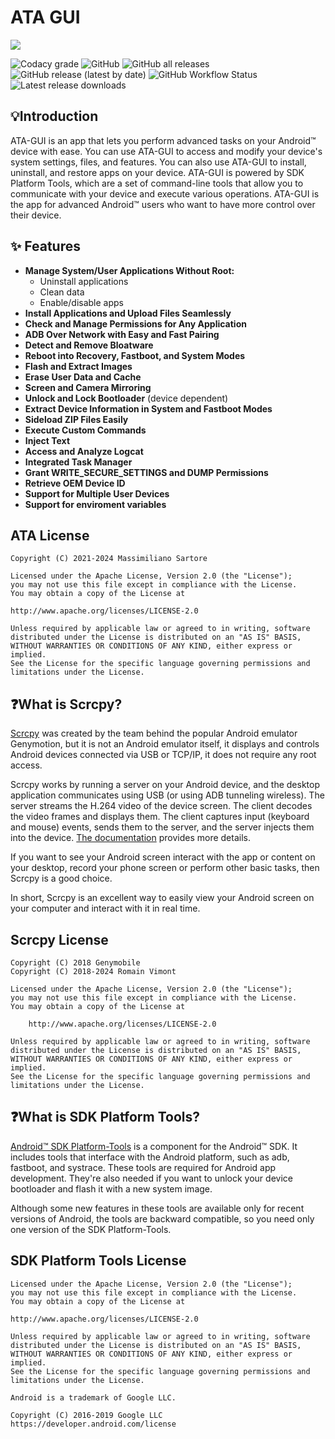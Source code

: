 # ATA GUI

<img src="docs/resources/banner.png">

![Codacy grade](https://img.shields.io/codacy/grade/27d499575ce84ce683866adf5645e9b5?cacheSeconds=3600) ![GitHub](https://img.shields.io/github/license/msartore/ATA-GUI?cacheSeconds=3600) ![GitHub all releases](https://img.shields.io/github/downloads/msartore/ATA-GUI/total?cacheSeconds=3600) ![GitHub release (latest by date)](https://img.shields.io/github/v/release/msartore/ATA-GUI?cacheSeconds=3600) ![GitHub Workflow Status](https://img.shields.io/github/actions/workflow/status/msartore/ATA-GUI/dotnet-desktop.yml?cacheSeconds=3600) ![Latest release downloads](https://img.shields.io/github/downloads/msartore/ATA-GUI/latest/total?label=downloads%20on%20latest&cacheSeconds=3600)



## 💡Introduction
ATA-GUI is an app that lets you perform advanced tasks on your Android™ device with ease. You can use ATA-GUI to access and modify your device's system settings, files, and features. You can also use ATA-GUI to install, uninstall, and restore apps on your device. ATA-GUI is powered by SDK Platform Tools, which are a set of command-line tools that allow you to communicate with your device and execute various operations. ATA-GUI is the app for advanced Android™ users who want to have more control over their device.

## ✨ Features

- **Manage System/User Applications Without Root:**
  - Uninstall applications
  - Clean data
  - Enable/disable apps
- **Install Applications and Upload Files Seamlessly**
- **Check and Manage Permissions for Any Application**
- **ADB Over Network with Easy and Fast Pairing**
- **Detect and Remove Bloatware**
- **Reboot into Recovery, Fastboot, and System Modes**
- **Flash and Extract Images**
- **Erase User Data and Cache**
- **Screen and Camera Mirroring**
- **Unlock and Lock Bootloader** (device dependent)
- **Extract Device Information in System and Fastboot Modes**
- **Sideload ZIP Files Easily**
- **Execute Custom Commands**
- **Inject Text**
- **Access and Analyze Logcat**
- **Integrated Task Manager**
- **Grant WRITE_SECURE_SETTINGS and DUMP Permissions**
- **Retrieve OEM Device ID**
- **Support for Multiple User Devices**
- **Support for enviroment variables**

## ATA License

    Copyright (C) 2021-2024 Massimiliano Sartore

    Licensed under the Apache License, Version 2.0 (the "License");
    you may not use this file except in compliance with the License.
    You may obtain a copy of the License at

    http://www.apache.org/licenses/LICENSE-2.0

    Unless required by applicable law or agreed to in writing, software
    distributed under the License is distributed on an "AS IS" BASIS,
    WITHOUT WARRANTIES OR CONDITIONS OF ANY KIND, either express or implied.
    See the License for the specific language governing permissions and
    limitations under the License.
    
## ❓What is Scrcpy?

[Scrcpy](https://github.com/Genymobile/scrcpy) was created by the team behind the popular Android emulator Genymotion, but it is not an Android emulator itself, it displays and controls Android devices connected via USB or TCP/IP, it does not require any root access.

Scrcpy works by running a server on your Android device, and the desktop application communicates using USB (or using ADB tunneling wireless). The server streams the H.264 video of the device screen. The client decodes the video frames and displays them. The client captures input (keyboard and mouse) events, sends them to the server, and the server injects them into the device. [The documentation](https://github.com/Genymobile/scrcpy/blob/master/DEVELOP.md) provides more details.

If you want to see your Android screen interact with the app or content on your desktop, record your phone screen or perform other basic tasks, then Scrcpy is a good choice.

In short, Scrcpy is an excellent way to easily view your Android screen on your computer and interact with it in real time.

## Scrcpy License

    Copyright (C) 2018 Genymobile
    Copyright (C) 2018-2024 Romain Vimont

    Licensed under the Apache License, Version 2.0 (the "License");
    you may not use this file except in compliance with the License.
    You may obtain a copy of the License at

        http://www.apache.org/licenses/LICENSE-2.0

    Unless required by applicable law or agreed to in writing, software
    distributed under the License is distributed on an "AS IS" BASIS,
    WITHOUT WARRANTIES OR CONDITIONS OF ANY KIND, either express or implied.
    See the License for the specific language governing permissions and
    limitations under the License.


## ❓What is SDK Platform Tools?

[Android™ SDK Platform-Tools](https://developer.android.com/studio/releases/platform-tools.html) is a component for the Android™ SDK. It includes tools that interface with the Android platform, such as adb, fastboot, and systrace. These tools are required for Android app development. They're also needed if you want to unlock your device bootloader and flash it with a new system image.

Although some new features in these tools are available only for recent versions of Android, the tools are backward compatible, so you need only one version of the SDK Platform-Tools.

## SDK Platform Tools License

    Licensed under the Apache License, Version 2.0 (the "License");
    you may not use this file except in compliance with the License.
    You may obtain a copy of the License at

    http://www.apache.org/licenses/LICENSE-2.0

    Unless required by applicable law or agreed to in writing, software
    distributed under the License is distributed on an "AS IS" BASIS,
    WITHOUT WARRANTIES OR CONDITIONS OF ANY KIND, either express or implied.
    See the License for the specific language governing permissions and
    limitations under the License.
    
    Android is a trademark of Google LLC.

    Copyright (C) 2016-2019 Google LLC	https://developer.android.com/license

